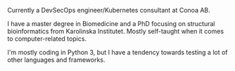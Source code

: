 Currently a DevSecOps engineer/Kubernetes consultant at Conoa AB.

I have a master degree in Biomedicine and a PhD focusing on structural bioinformatics from Karolinska Institutet. Mostly self-taught when it comes to computer-related topics.

I'm mostly coding in Python 3, but I have a tendency towards testing a lot of other languages and frameworks.
